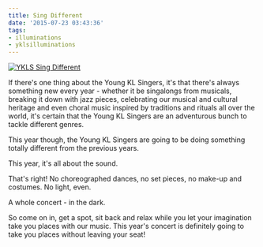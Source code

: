 ```yaml
---
title: Sing Different
date: '2015-07-23 03:43:36'
tags:
- illuminations
- yklsilluminations
---
```


[![YKLS Sing Different](http://www.youngklsingers.com/wp-content/uploads/2015/07/YKLS-Sing-Different-300x300.jpeg)](http://www.youngklsingers.com/wp-content/uploads/2015/07/YKLS-Sing-Different.jpeg)

If there's one thing about the Young KL Singers, it's that there's always something new every year - whether it be singalongs from musicals, breaking it down with jazz pieces, celebrating our musical and cultural heritage and even choral music inspired by traditions and rituals all over the world, it's certain that the Young KL Singers are an adventurous bunch to tackle different genres.

This year though, the Young KL Singers are going to be doing something totally different from the previous years.

This year, it's all about the sound.

That's right! No choreographed dances, no set pieces, no make-up and costumes. No light, even.

A whole concert - in the dark.

So come on in, get a spot, sit back and relax while you let your imagination take you places with our music. This year's concert is definitely going to take you places without leaving your seat!
